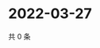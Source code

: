# 2022-03-27

共 0 条

<!-- BEGIN WEIBO -->
<!-- 最后更新时间 Sun Mar 27 2022 10:43:56 GMT+0800 (China Standard Time) -->

<!-- END WEIBO -->
